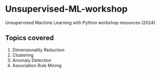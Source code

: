 # Unsupervised-ML-workshop
Unsupervised Machine Learning with Python workshop resources (2024)

## Topics covered
<ol>
  <li> Dimensionality Reduction </li>
  <li> Clustering </li>
  <li> Anomaly Detection </li>
  <li> Association Rule Mining </li>
</ol>
